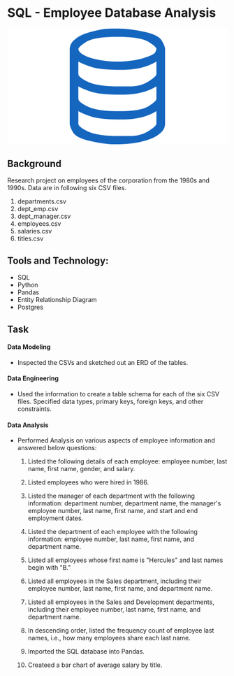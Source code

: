 # SQL - Employee Database Analysis

![sql.png](sql.png)

## Background

Research project on employees of the corporation from the 1980s and 1990s. Data are in following six CSV files.
1. departments.csv
2. dept_emp.csv
3. dept_manager.csv
4. employees.csv
5. salaries.csv
6. titles.csv

## Tools and Technology:
* SQL
* Python
* Pandas
* Entity Relationship Diagram
* Postgres

## Task

#### Data Modeling
* Inspected the CSVs and sketched out an ERD of the tables.

#### Data Engineering
* Used the information to create a table schema for each of the six CSV files. Specified data types, primary keys, foreign keys, and other constraints.

#### Data Analysis
* Performed Analysis on various aspects of employee information and answered below questions: 

    1. Listed the following details of each employee: employee number, last name, first name, gender, and salary.

    2. Listed employees who were hired in 1986.

    3. Listed the manager of each department with the following information: department number, department name, the manager's employee number, last name, first name, and start and end employment dates.

    4. Listed the department of each employee with the following information: employee number, last name, first name, and department name.

    5. Listed all employees whose first name is "Hercules" and last names begin with "B."

    6. Listed all employees in the Sales department, including their employee number, last name, first name, and department name.

    7. Listed all employees in the Sales and Development departments, including their employee number, last name, first name, and department name.

    8. In descending order, listed the frequency count of employee last names, i.e., how many employees share each last name.

    9. Imported the SQL database into Pandas. 

    10. Createed a bar chart of average salary by title.



